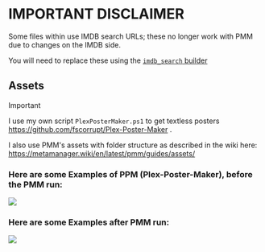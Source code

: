 # IMPORTANT DISCLAIMER

Some files within use IMDB search URLs; these no longer work with PMM due to changes on the IMDB side.

You will need to replace these using the [`imdb_search` builder](https://metamanager.wiki/en/nightly/files/builders/imdb/#imdb-search)

## Assets

> [!IMPORTANT]
> I use my own script `PlexPosterMaker.ps1` to get textless posters https://github.com/fscorrupt/Plex-Poster-Maker .
> 
> I also use PMM's assets with folder structure as described in the wiki here: https://metamanager.wiki/en/latest/pmm/guides/assets/

### Here are some Examples of PPM (Plex-Poster-Maker), before the PMM run:
![](https://i.imgur.com/9Ojso4Z.jpeg)

### Here are some Examples after PMM run:
![](https://i.imgur.com/ytEbDm8.jpeg)
